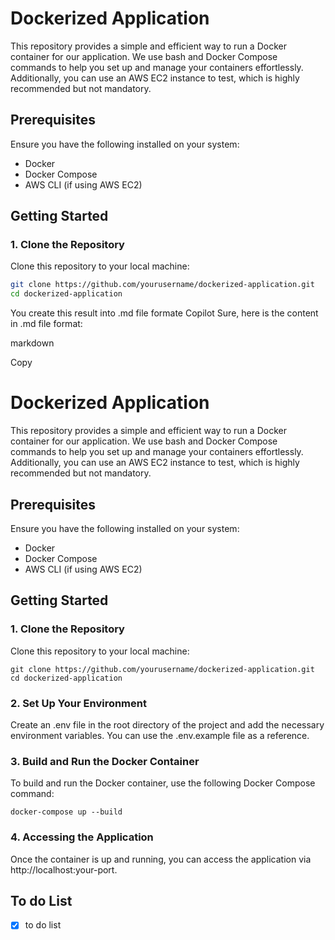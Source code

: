 

# Dockerized Application

This repository provides a simple and efficient way to run a Docker container for our application. We use bash and Docker Compose commands to help you set up and manage your containers effortlessly. Additionally, you can use an AWS EC2 instance to test, which is highly recommended but not mandatory.

## Prerequisites

Ensure you have the following installed on your system:

- Docker
- Docker Compose
- AWS CLI (if using AWS EC2)

## Getting Started

### 1. Clone the Repository

Clone this repository to your local machine:
```bash
git clone https://github.com/yourusername/dockerized-application.git
cd dockerized-application
```
You
create this result into .md file formate
Copilot
Sure, here is the content in .md file format:

markdown

Copy
# Dockerized Application

This repository provides a simple and efficient way to run a Docker container for our application. We use bash and Docker Compose commands to help you set up and manage your containers effortlessly. Additionally, you can use an AWS EC2 instance to test, which is highly recommended but not mandatory.

## Prerequisites

Ensure you have the following installed on your system:

- Docker
- Docker Compose
- AWS CLI (if using AWS EC2)

## Getting Started

### 1. Clone the Repository

Clone this repository to your local machine:
```
git clone https://github.com/yourusername/dockerized-application.git
cd dockerized-application
```
### 2. Set Up Your Environment
Create an .env file in the root directory of the project and add the necessary environment variables. You can use the .env.example file as a reference.

### 3. Build and Run the Docker Container
To build and run the Docker container, use the following Docker Compose command:

```
docker-compose up --build
```

### 4. Accessing the Application
Once the container is up and running, you can access the application via http://localhost:your-port.

## To do List 

- [X] to do list
